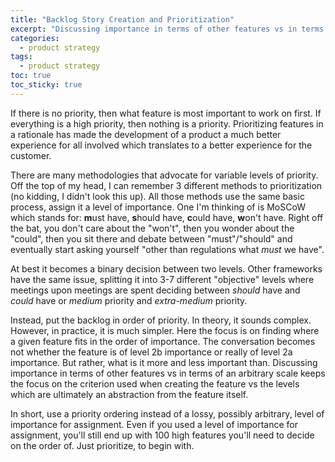 ```yaml
---
title: "Backlog Story Creation and Prioritization" 
excerpt: "Discussing importance in terms of other features vs in terms of an arbitrary scale keeps focus on the criterion used when creating the feature vs the arbitrary levels of importance"
categories:
  - product strategy
tags:
  - product strategy
toc: true
toc_sticky: true
---
```

If there is no priority, then what feature is most important to work on first. If everything is a high priority, then nothing is a priority. Prioritizing features in a rationale has made the development of a product a much better experience for all involved which translates to a better experience for the customer.

There are many methodologies that advocate for variable levels of priority. Off the top of my head, I can remember 3 different methods to prioritization (no kidding, I didn't look this up). All those methods use the same basic process, assign it a level of importance. One I'm thinking of is MoSCoW which stands for: **m**ust have, **s**hould have, **c**ould have, **w**on't have. Right off the bat, you don't care about the "won't", then you wonder about the "could", then you sit there and debate between "must"/"should" and eventually start asking yourself "other than regulations what *must* we have".

At best it becomes a binary decision between two levels. Other frameworks have the same issue, splitting it into 3-7 different "objective" levels where meetings upon meetings are spent deciding between *should* have and *could* have or *medium* priority and *extra-medium* priority.

Instead, put the backlog in order of priority. In theory, it sounds complex. However, in practice, it is much simpler. Here the focus is on finding where a given feature fits in the order of importance. The conversation becomes not whether the feature is of level 2b importance or really of level 2a importance. But rather, what is it more and less important than. Discussing importance in terms of other features vs in terms of an arbitrary scale keeps the focus on the criterion used when creating the feature vs the levels which are ultimately an abstraction from the feature itself.

In short, use a priority ordering instead of a lossy, possibly arbitrary, level of importance for assignment. Even if you used a level of importance for assignment, you'll still end up with 100 high features you'll need to decide on the order of. Just prioritize, to begin with.
